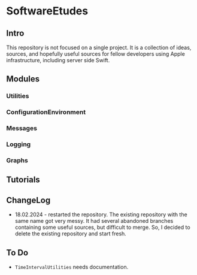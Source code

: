# SoftwareEtudes

## Intro
This repository is not focused on a single project. It is a collection of ideas, sources, and hopefully useful sources for fellow developers using Apple infrastructure, including server side Swift.

## Modules

### Utilities

### ConfigurationEnvironment

### Messages

### Logging

### Graphs

## Tutorials

## ChangeLog
- 18.02.2024 - restarted the repository. The existing repository with the same name got very messy. It had several abandoned branches containing some useful sources, but difficult to merge. So, I decided to delete the existing repository and start fresh.

## To Do
- `TimeIntervalUtilities` needs documentation.

